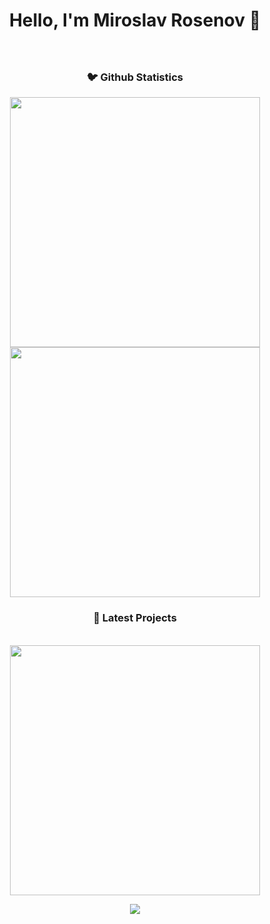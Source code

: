 <b>

<div align="center">

# Hello, I'm Miroslav Rosenov 🐼


### 

<br>

<h3>🐦 Github Statistics </h3>

<img width="400px" src="https://github-readme-stats.vercel.app/api?username=MiroslavRosenov&count_private=true&show_icons=true&custom_title=Profile%20Statistics&theme=algolia&bg_color=0,000000,130F40&layout=compact&hide=issues"/>
<br>
<img width="400px" src="https://github-readme-stats.vercel.app/api/top-langs/?username=MiroslavRosenov&count_private=true&theme=algolia&bg_color=0,000000,130F40&layout=compact"/>


<br>

<h3>📌 Latest Projects</h3>
<br>
<a href="https://github.com/MiroslavRosenov/better-ipc" target="_blank"> 
<img width="400px" src="https://github-readme-stats.vercel.app/api/pin?username=MiroslavRosenov&repo=better-ipc&count_private=true&theme=algolia&bg_color=0,000000,130F40&layout=compact"/>
</a>

<br>

<a href="https://www.buymeacoffee.com/dapandaofficial" target="_blank"><img src="https://www.buymeacoffee.com/assets/img/custom_images/orange_img.png"></a>

</div>
